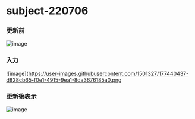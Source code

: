 # subject-220706

### 更新前
![image](https://user-images.githubusercontent.com/1501327/177440360-33809ea0-8f2d-41df-9040-c5fd926423db.png)

### 入力
![image](https://user-images.githubusercontent.com/1501327/177440437-d828cb65-f0e1-4915-9ea1-8da3676185a0.png

### 更新後表示
![image](https://user-images.githubusercontent.com/1501327/177440555-19515bca-58df-4fb4-be53-ae12286805e1.png)
